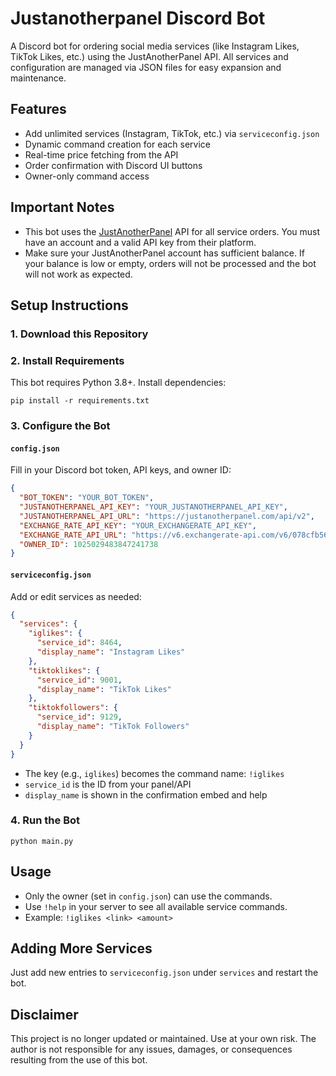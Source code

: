 # Justanotherpanel Discord Bot

A Discord bot for ordering social media services (like Instagram Likes, TikTok Likes, etc.) using the JustAnotherPanel API. All services and configuration are managed via JSON files for easy expansion and maintenance.

## Features
- Add unlimited services (Instagram, TikTok, etc.) via `serviceconfig.json`
- Dynamic command creation for each service
- Real-time price fetching from the API
- Order confirmation with Discord UI buttons
- Owner-only command access

## Important Notes
- This bot uses the [JustAnotherPanel](https://justanotherpanel.com/) API for all service orders. You must have an account and a valid API key from their platform.
- Make sure your JustAnotherPanel account has sufficient balance. If your balance is low or empty, orders will not be processed and the bot will not work as expected.

## Setup Instructions

### 1. Download this Repository

### 2. Install Requirements
This bot requires Python 3.8+.
Install dependencies:
```
pip install -r requirements.txt
```

### 3. Configure the Bot

#### `config.json`
Fill in your Discord bot token, API keys, and owner ID:
```json
{
  "BOT_TOKEN": "YOUR_BOT_TOKEN",
  "JUSTANOTHERPANEL_API_KEY": "YOUR_JUSTANOTHERPANEL_API_KEY",
  "JUSTANOTHERPANEL_API_URL": "https://justanotherpanel.com/api/v2",
  "EXCHANGE_RATE_API_KEY": "YOUR_EXCHANGERATE_API_KEY",
  "EXCHANGE_RATE_API_URL": "https://v6.exchangerate-api.com/v6/078cfb5699eb40b0c8754985/latest/USD",
  "OWNER_ID": 1025029483847241738
}
```

#### `serviceconfig.json`
Add or edit services as needed:
```json
{
  "services": {
    "iglikes": {
      "service_id": 8464,
      "display_name": "Instagram Likes"
    },
    "tiktoklikes": {
      "service_id": 9001,
      "display_name": "TikTok Likes"
    },
    "tiktokfollowers": {
      "service_id": 9129,
      "display_name": "TikTok Followers"
    }
  }
}
```
- The key (e.g., `iglikes`) becomes the command name: `!iglikes`
- `service_id` is the ID from your panel/API
- `display_name` is shown in the confirmation embed and help

### 4. Run the Bot
```
python main.py
```

## Usage
- Only the owner (set in `config.json`) can use the commands.
- Use `!help` in your server to see all available service commands.
- Example: `!iglikes <link> <amount>`

## Adding More Services
Just add new entries to `serviceconfig.json` under `services` and restart the bot.

## Disclaimer
This project is no longer updated or maintained. Use at your own risk. The author is not responsible for any issues, damages, or consequences resulting from the use of this bot.